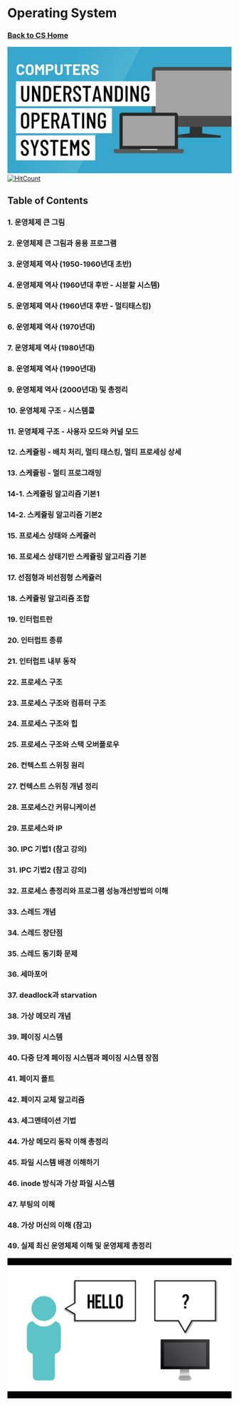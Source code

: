 # Operating System

### [Back to CS Home](https://github.com/boys-be-ambitious/TIL/tree/master/computer-science-school)

![os1](../../images/os_5.jpg)
[![HitCount](http://hits.dwyl.io/boys-be-ambitious//Operating_system.svg)](http://hits.dwyl.io/boys-be-ambitious//Operating_system)

## Table of Contents
### 1. 운영체제 큰 그림
### 2. 운영체제 큰 그림과 응용 프로그램
### 3. 운영체제 역사 (1950-1960년대 초반)
### 4. 운영체제 역사 (1960년대 후반 - 시분할 시스템)
### 5. 운영체제 역사 (1960년대 후반 - 멀티태스킹)
### 6. 운영체제 역사 (1970년대)
### 7. 운영체제 역사 (1980년대)
### 8. 운영체제 역사 (1990년대)
### 9. 운영체제 역사 (2000년대) 및 총정리
### 10. 운영체제 구조 - 시스템콜
### 11. 운영체제 구조 - 사용자 모드와 커널 모드
### 12. 스케쥴링 - 배치 처리, 멀티 태스킹, 멀티 프로세싱 상세
### 13. 스케쥴링 - 멀티 프로그래밍
### 14-1. 스케쥴링 알고리즘 기본1
### 14-2. 스케쥴링 알고리즘 기본2
### 15. 프로세스 상태와 스케쥴러
### 16. 프로세스 상태기반 스케쥴링 알고리즘 기본
### 17. 선점형과 비선점형 스케쥴러
### 18. 스케쥴링 알고리즘 조합
### 19. 인터럽트란
### 20. 인터럽트 종류
### 21. 인터럽트 내부 동작
### 22. 프로세스 구조
### 23. 프로세스 구조와 컴퓨터 구조
### 24. 프로세스 구조와 힙
### 25. 프로세스 구조와 스택 오버플로우
### 26. 컨텍스트 스위칭 원리
### 27. 컨텍스트 스위칭 개념 정리
### 28. 프로세스간 커뮤니케이션
### 29. 프로세스와 IP
### 30. IPC 기법1 (참고 강의)
### 31. IPC 기법2 (참고 강의)
### 32. 프로세스 총정리와 프로그램 성능개선방법의 이해
### 33. 스레드 개념
### 34. 스레드 장단점
### 35. 스레드 동기화 문제
### 36. 세마포어
### 37. deadlock과 starvation
### 38. 가상 메모리 개념
### 39. 페이징 시스템
### 40. 다중 단계 페이징 시스템과 페이징 시스템 장점
### 41. 페이지 폴트
### 42. 페이지 교체 알고리즘
### 43. 세그멘테이션 기법
### 44. 가상 메모리 동작 이해 총정리
### 45. 파일 시스템 배경 이해하기
### 46. inode 방식과 가상 파일 시스템
### 47. 부팅의 이해
### 48. 가상 머신의 이해 (참고)
### 49. 실제 최신 운영체제 이해 및 운영체제 총정리

![os3](../../images/os_6.png)